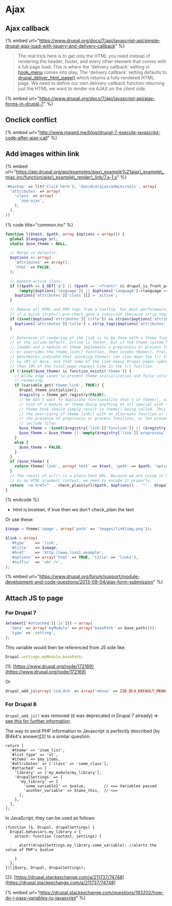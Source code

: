 # Ajax

## Ajax callback

{% embed url="https://www.drupal.org/docs/7/api/javascript-api/simple-drupal-ajax-load-with-jquery-and-delivery-callback" %}

> The real trick here is to get only the HTML you need instead of rendering the header, footer, and every other element that comes with a full page load. This is where the 'delivery callback' setting in [hook\_menu](https://api.drupal.org/api/drupal/modules!system!system.api.php/function/hook_menu/7) comes into play. The 'delivery callback' setting defaults to [drupal\_deliver\_html\_page\(\)](https://api.drupal.org/api/drupal/includes!common.inc/function/drupal_deliver_html_page/7) which returns a fully rendered HTML page. We need to define our own delivery callback function returning just the HTML we want to render via AJAX on the client side.



{% embed url="https://www.drupal.org/docs/7/api/javascript-api/ajax-forms-in-drupal-7" %}

## Onclick conflict

{% embed url="http://www.maged.me/blog/drupal-7-execute-javascript-code-after-ajax-call" %}





## Add images within link

{% embed url="https://api.drupal.org/api/examples/ajax\_example%21ajax\_example\_misc.inc/function/ajax\_example\_render\_link/7.x-1.x" %}

```php
'#markup' => l(t('Click here'), 'dev/dc4/ajax/admins/nojs', array(
  'attributes' => array(
    'class' => array(
      'use-ajax',
    ),
  ),
))
```

{% code title="common.inc" %}
```php
function l($text, $path, array $options = array()) {
  global $language_url;
  static $use_theme = NULL;

  // Merge in defaults.
  $options += array(
    'attributes' => array(),
    'html' => FALSE,
  );

  // Append active class.
  if (($path == $_GET['q'] || ($path == '<front>' && drupal_is_front_page())) &&
      (empty($options['language']) || $options['language']->language == $language_url->language)) {
    $options['attributes']['class'][] = 'active';
  }

  // Remove all HTML and PHP tags from a tooltip. For best performance, we act only
  // if a quick strpos() pre-check gave a suspicion (because strip_tags() is expensive).
  if (isset($options['attributes']['title']) && strpos($options['attributes']['title'], '<') !== FALSE) {
    $options['attributes']['title'] = strip_tags($options['attributes']['title']);
  }

  // Determine if rendering of the link is to be done with a theme function
  // or the inline default. Inline is faster, but if the theme system has been
  // loaded and a module or theme implements a preprocess or process function
  // or overrides the theme_link() function, then invoke theme(). Preliminary
  // benchmarks indicate that invoking theme() can slow down the l() function
  // by 20% or more, and that some of the link-heavy Drupal pages spend more
  // than 10% of the total page request time in the l() function.
  if (!isset($use_theme) && function_exists('theme')) {
    // Allow edge cases to prevent theme initialization and force inline link
    // rendering.
    if (variable_get('theme_link', TRUE)) {
      drupal_theme_initialize();
      $registry = theme_get_registry(FALSE);
      // We don't want to duplicate functionality that's in theme(), so any
      // hint of a module or theme doing anything at all special with the 'link'
      // theme hook should simply result in theme() being called. This includes
      // the overriding of theme_link() with an alternate function or template,
      // the presence of preprocess or process functions, or the presence of
      // include files.
      $use_theme = !isset($registry['link']['function']) || ($registry['link']['function'] != 'theme_link');
      $use_theme = $use_theme || !empty($registry['link']['preprocess functions']) || !empty($registry['link']['process functions']) || !empty($registry['link']['includes']);
    }
    else {
      $use_theme = FALSE;
    }
  }
  if ($use_theme) {
    return theme('link', array('text' => $text, 'path' => $path, 'options' => $options));
  }
  // The result of url() is a plain-text URL. Because we are using it here
  // in an HTML argument context, we need to encode it properly.
  return '<a href="' . check_plain(url($path, $options)) . '"' . drupal_attributes($options['attributes']) . '>' . ($options['html'] ? $text : check_plain($text)) . '</a>';
}
```
{% endcode %}

* html is boolean, if true then we don't check\_plain the text

Or use these:

```php
$image = theme('image', array('path' => 'images/link1img.png'));

$link = array(
  '#type'    => 'link',
  '#title'   => $image,
  '#href'    => 'http://www.link1.example',
  '#options' => array('html' => TRUE, 'title' => 'link1'),
  '#suffix'  => '<br />',
);
```

{% embed url="https://www.drupal.org/forum/support/module-development-and-code-questions/2013-09-04/ajax-form-submission" %}



## Attach JS to page

### For Drupal 7

```php
$element['#attached']['js'][] = array(
  'data' => array('myModule' => array('basePath' => base_path())), 
  'type' => 'setting',
);
```

This variable would then be referenced from JS side like:

```javascript
Drupal.settings.myModule.basePath;
```

\[1\]: [https://www.drupal.org/node/172169](https://www.drupal.org/node/172169)

Or

```php
drupal_add_js(array('isd_dc4' => array('menus' => ISD_DC4_DEFAULT_MENU)), array('type' => 'setting')),
```

### For Drupal 8

`drupal_add_js()` was removed \(it was deprecated in Drupal 7 already\) =&gt; [see this for further information](https://www.drupal.org/node/2169605).

The way to send PHP information to Javascript is perfectly described \[by @4k4's answer\]\[2\] to a similar question.

```text
return [
  '#theme' => 'item_list',
  '#list_type' => 'ul',
  '#items' => $my_items,
  '#attributes' => ['class' => 'some_class'],
  '#attached' => [
    'library' => ['my_module/my_library'],
    'drupalSettings' => [
      'my_library' => [
        'some_variable1' => $value,        // <== Variables passed
        'another_variable' => $take_this,  // <== 
      ],
    ],
  ],
];
```

In JavaScript, they can be used as follows:

```text
(function ($, Drupal, drupalSettings) {
  Drupal.behaviors.my_library = {
    attach: function (context, settings) {

      alert(drupalSettings.my_library.some_variable); //alerts the value of PHP's $value

    }
  };
})(jQuery, Drupal, drupalSettings);
```

\[2\]: [https://drupal.stackexchange.com/a/211737/74748](https://drupal.stackexchange.com/a/211737/74748)

{% embed url="https://drupal.stackexchange.com/questions/193202/how-do-i-pass-variables-to-javascript" %}





